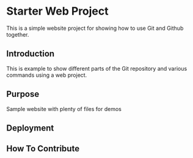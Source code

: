 # Starter Web Project

This is a simple website project for showing how to use Git and Github together.

## Introduction

This is example to show different parts of the Git repository and various commands using a web project.

## Purpose

Sample website with plenty of files for demos

## Deployment

## How To Contribute
